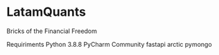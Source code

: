 # LatamQuants
Bricks of the Financial Freedom

Requiriments
Python 3.8.8
PyCharm Community
fastapi
arctic
pymongo
